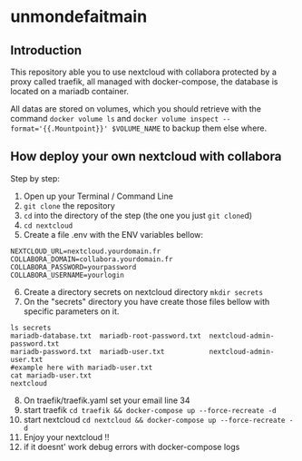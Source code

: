 # unmondefaitmain

## Introduction

This repository able you to use nextcloud with collabora protected by a proxy called traefik, all managed with docker-compose, the database is located on a mariadb container. 

All datas are stored on volumes, which you should retrieve with the command `docker volume ls` and `docker volume inspect --format='{{.Mountpoint}}' $VOLUME_NAME` to backup them else where.


## How deploy your own nextcloud with collabora

Step by step:

1. Open up your Terminal / Command Line
2. `git clone` the repository
3. `cd` into the directory of the step (the one you just `git clone`d)
4. `cd nextcloud`
5. Create a file .env with the ENV variables bellow:
```
NEXTCLOUD_URL=nextcloud.yourdomain.fr
COLLABORA_DOMAIN=collabora.yourdomain.fr
COLLABORA_PASSWORD=yourpassword
COLLABORA_USERNAME=yourlogin
```
6. Create a directory secrets on nextcloud directory `mkdir secrets`
7. On the "secrets" directory you have create those files bellow with specific parameters on it.
```
ls secrets
mariadb-database.txt  mariadb-root-password.txt  nextcloud-admin-password.txt
mariadb-password.txt  mariadb-user.txt           nextcloud-admin-user.txt
#example here with mariadb-user.txt
cat mariadb-user.txt 
nextcloud
```
8. On traefik/traefik.yaml set your email line 34
9. start traefik `cd traefik && docker-compose up --force-recreate -d`
10. start nextcloud `cd nextcloud && docker-compose up --force-recreate -d`
11. Enjoy your nextcloud !! 
12. if it doesnt' work debug errors with docker-compose logs
 



